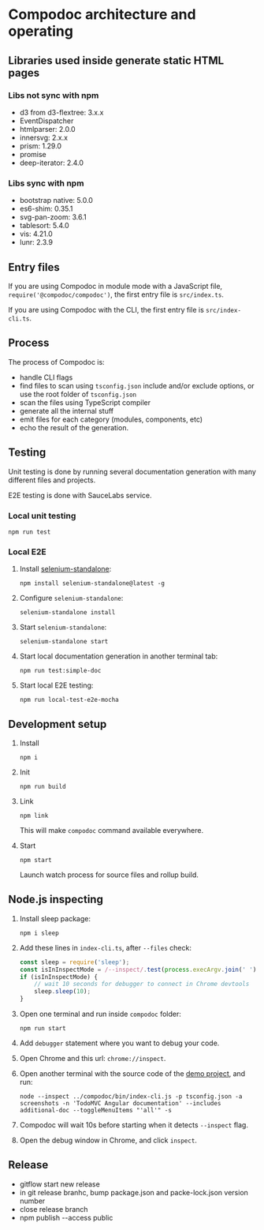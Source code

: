# Compodoc architecture and operating

## Libraries used inside generate static HTML pages

### Libs not sync with npm

-   d3 from d3-flextree: 3.x.x
-   EventDispatcher
-   htmlparser: 2.0.0
-   innersvg: 2.x.x
-   prism: 1.29.0
-   promise
-   deep-iterator: 2.4.0

### Libs sync with npm

-   bootstrap native: 5.0.0
-   es6-shim: 0.35.1
-   svg-pan-zoom: 3.6.1
-   tablesort: 5.4.0
-   vis: 4.21.0
-   lunr: 2.3.9

## Entry files

If you are using Compodoc in module mode with a JavaScript file, `require('@compodoc/compodoc')`, the first entry file is `src/index.ts`.

If you are using Compodoc with the CLI, the first entry file is `src/index-cli.ts`.

## Process

The process of Compodoc is:

-   handle CLI flags
-   find files to scan using `tsconfig.json` include and/or exclude options, or use the root folder of `tsconfig.json`
-   scan the files using TypeScript compiler
-   generate all the internal stuff
-   emit files for each category (modules, components, etc)
-   echo the result of the generation.

## Testing

Unit testing is done by running several documentation generation with many different files and projects.

E2E testing is done with SauceLabs service.

### Local unit testing

```shell
npm run test
```

### Local E2E

1. Install [selenium-standalone](https://www.npmjs.com/package/selenium-standalone):

    ```shell
    npm install selenium-standalone@latest -g
    ```

2. Configure `selenium-standalone`:

    ```shell
    selenium-standalone install
    ```

3. Start `selenium-standalone`:

    ```shell
    selenium-standalone start
    ```

4. Start local documentation generation in another terminal tab:

    ```shell
    npm run test:simple-doc
    ```

5. Start local E2E testing:

    ```shell
    npm run local-test-e2e-mocha
    ```

## Development setup

1. Install

    ```shell
    npm i
    ```

2. Init

    ```shell
    npm run build
    ```

3. Link

    ```shell
    npm link
    ```

    This will make `compodoc` command available everywhere.

4. Start

    ```shell
    npm start
    ```

    Launch watch process for source files and rollup build.

## Node.js inspecting

1. Install sleep package:

    ```shell
    npm i sleep
    ```

2. Add these lines in `index-cli.ts`, after `--files` check:

    ```JavaScript
    const sleep = require('sleep');
    const isInInspectMode = /--inspect/.test(process.execArgv.join(' '));
    if (isInInspectMode) {
        // wait 10 seconds for debugger to connect in Chrome devtools
        sleep.sleep(10);
    }
    ```

3. Open one terminal and run inside `compodoc` folder:

    ```shell
    npm run start
    ```

4. Add `debugger` statement where you want to debug your code.
5. Open Chrome and this url: `chrome://inspect`.
6. Open another terminal with the source code of the [demo project](https://github.com/compodoc/compodoc-demo-todomvc-angular), and run:

    ```shell
    node --inspect ../compodoc/bin/index-cli.js -p tsconfig.json -a screenshots -n 'TodoMVC Angular documentation' --includes additional-doc --toggleMenuItems "'all'" -s
    ```

7. Compodoc will wait 10s before starting when it detects `--inspect` flag.
8. Open the debug window in Chrome, and click `inspect`.

## Release

-   gitflow start new release
-   in git release branhc, bump package.json and packe-lock.json version number
-   close release branch
-   npm publish --access public
